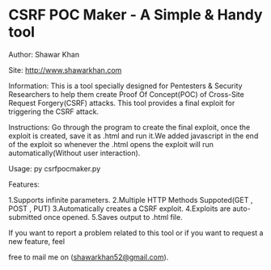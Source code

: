 # CSRF POC Maker - A Simple &amp; Handy tool
Author: Shawar Khan

Site: http://www.shawarkhan.com

Information:
This is a tool specially designed for Pentesters  & Security Researchers to help them create Proof Of Concept(POC) of Cross-Site Request Forgery(CSRF) attacks. This tool provides a final exploit for triggering the CSRF attack.                     

Instructions:
Go through the program to create the final exploit, once the exploit is created, save it as .html and run it.We added javascript in the end of the exploit so whenever the .html opens the exploit will run automatically(Without user interaction).

Usage: py csrfpocmaker.py

Features:

1.Supports infinite parameters.
2.Multiple HTTP Methods Suppoted(GET , POST , PUT)
3.Automatically creates a CSRF exploit.
4.Exploits are auto-submitted once opened.
5.Saves output to .html file.

If you want to report a problem related to this tool or if you want to request a new feature, feel 

free to mail me on (shawarkhan52@gmail.com).



